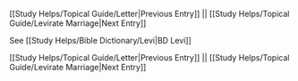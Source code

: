 [[Study Helps/Topical Guide/Letter|Previous Entry]]  ||  [[Study Helps/Topical Guide/Levirate Marriage|Next Entry]]

 See [[Study Helps/Bible Dictionary/Levi|BD Levi]]

[[Study Helps/Topical Guide/Letter|Previous Entry]]  ||  [[Study Helps/Topical Guide/Levirate Marriage|Next Entry]]
